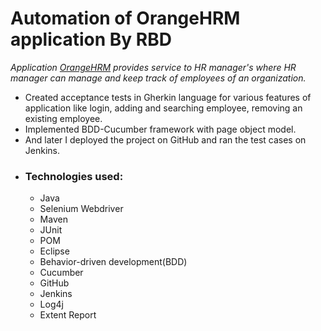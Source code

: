
# Automation of OrangeHRM application By RBD
*Application [OrangeHRM](https://opensource-demo.orangehrmlive.com/) provides service to HR manager's where HR
manager can manage and keep track of employees of an organization.*
- Created acceptance tests in Gherkin language for various features of application like login, adding
and searching employee, removing an existing employee.
- Implemented BDD-Cucumber framework with page object model.
- And later I deployed the project on GitHub and ran the test cases on Jenkins.
- ### Technologies used:
     - Java
     - Selenium Webdriver
     - Maven
     - JUnit
     - POM
     - Eclipse
     - Behavior-driven development(BDD)
     - Cucumber
     - GitHub
     - Jenkins
     - Log4j
     - Extent Report
  
